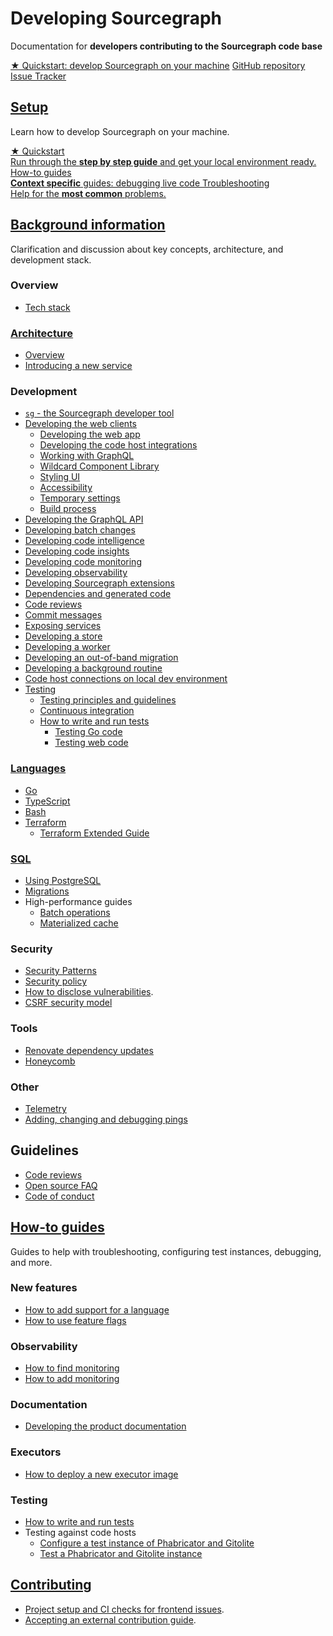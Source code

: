 # Developing Sourcegraph

<style>
.markdown-body h2 {
  margin-top: 2em;
}
.markdown-body ul {
  list-style:none;
  padding-left: 1em;
}
.markdown-body ul li {
  margin: 0.5em 0;
}
.markdown-body ul li:before {
  content: '';
  display: inline-block;
  height: 1.2em;
  width: 1em;
  background-size: contain;
  background-repeat: no-repeat;
  background-image: url(../batch_changes/file-icon.svg);
  margin-right: 0.5em;
  margin-bottom: -0.29em;
}
body.theme-dark .markdown-body ul li:before {
  filter: invert(50%);
}
</style>

<p class="subtitle">Documentation for <b>developers contributing to the Sourcegraph code base</b></p>

<div class="cta-group">
<a class="btn btn-primary" href="setup/quickstart">★ Quickstart: develop Sourcegraph on your machine</a>
<a class="btn" href="https://github.com/sourcegraph/sourcegraph">GitHub repository</a>
<a class="btn" href="https://github.com/sourcegraph/sourcegraph/issues">Issue Tracker</a>
</div>


## [Setup](setup/index.md)

<p class="subtitle">Learn how to develop Sourcegraph on your machine.</p>

<div class="getting-started">
  <a href="setup/quickstart" class="btn" alt="Run through the Quickstart guide">
   <span>★ Quickstart</span>
   </br>
   Run through the <b>step by step guide</b> and get your local environment ready.
  </a>

  <a href="../dev/how-to" class="btn" alt="How-to guides">
   <span>How-to guides</span>
   </br>
  <b>Context specific</b> guides: debugging live code
  </a>

  <a href="setup/troubleshooting" class="btn" alt="Troubleshooting">
   <span>Troubleshooting</span>
   </br>
  Help for the <b>most common</b> problems.
  </a>
</div>

## [Background information](background-information/index.md)

Clarification and discussion about key concepts, architecture, and development stack.

### Overview

- [Tech stack](background-information/tech_stack.md)

### [Architecture](background-information/architecture/index.md)

- [Overview](background-information/architecture/index.md)
- [Introducing a new service](background-information/architecture/introducing_a_new_service.md)

### Development

- [`sg` - the Sourcegraph developer tool](background-information/sg/index.md)
- [Developing the web clients](background-information/web/index.md)
  - [Developing the web app](background-information/web/web_app.md)
  - [Developing the code host integrations](background-information/web/code_host_integrations.md)
  - [Working with GraphQL](background-information/web/graphql.md)
  - [Wildcard Component Library](background-information/web/wildcard.md)
  - [Styling UI](background-information/web/styling.md)
  - [Accessibility](background-information/web/accessibility.md)
  - [Temporary settings](background-information/web/temporary_settings.md)
  - [Build process](background-information/web/build.md)
- [Developing the GraphQL API](background-information/graphql_api.md)
- [Developing batch changes](background-information/batch_changes/index.md)
- [Developing code intelligence](background-information/codeintel/index.md)
- [Developing code insights](background-information/insights/index.md)
- [Developing code monitoring](background-information/codemonitoring/index.md)
- [Developing observability](background-information/observability/index.md)
- [Developing Sourcegraph extensions](background-information/sourcegraph_extensions.md)
- [Dependencies and generated code](background-information/dependencies_and_codegen.md)
- [Code reviews](background-information/pull_request_reviews.md)
- [Commit messages](background-information/commit_messages.md)
- [Exposing services](background-information/exposing-services.md)
- [Developing a store](background-information/basestore.md)
- [Developing a worker](background-information/workers.md)
- [Developing an out-of-band migration](background-information/oobmigrations.md)
- [Developing a background routine](background-information/backgroundroutine.md)
- [Code host connections on local dev environment](background-information/code-host.md)
- [Testing](#testing)
  - [Testing principles and guidelines](background-information/testing_principles.md)
  - [Continuous integration](background-information/continuous_integration.md)
  - [How to write and run tests](how-to/testing.md)
    - [Testing Go code](background-information/languages/testing_go_code.md)
    - [Testing web code](background-information/testing_web_code.md)

### [Languages](background-information/languages/index.md)

- [Go](background-information/languages/go.md)
- [TypeScript](background-information/languages/typescript.md)
- [Bash](background-information/languages/bash.md)
- [Terraform](background-information/languages/terraform.md)
  - [Terraform Extended Guide](background-information/languages/extended_guide/terraform.md)

### [SQL](background-information/sql/index.md)

- [Using PostgreSQL](background-information/postgresql.md)
- [Migrations](background-information/sql/migrations.md)
- High-performance guides
  - [Batch operations](background-information/sql/batch_operations.md)
  - [Materialized cache](background-information/sql/materialized_cache.md)

### Security

- [Security Patterns](background-information/security_patterns.md)
- [Security policy](https://about.sourcegraph.com/security/)
- [How to disclose vulnerabilities](https://about.sourcegraph.com/handbook/engineering/security/reporting-vulnerabilities).
- [CSRF security model](security/csrf_security_model.md)

### Tools

- [Renovate dependency updates](background-information/renovate.md)
- [Honeycomb](background-information/honeycomb.md)

### Other

- [Telemetry](background-information/telemetry.md)
- [Adding, changing and debugging pings](background-information/adding_ping_data.md)

## Guidelines

- [Code reviews](background-information/pull_request_reviews.md)
- [Open source FAQ](https://about.sourcegraph.com/community/faq)
- [Code of conduct](https://about.sourcegraph.com/community/code_of_conduct)

## [How-to guides](how-to/index.md)

Guides to help with troubleshooting, configuring test instances, debugging, and more.

### New features

- [How to add support for a language](how-to/add_support_for_a_language.md)
- [How to use feature flags](how-to/use_feature_flags.md)

### Observability

- [How to find monitoring](how-to/find_monitoring.md)
- [How to add monitoring](how-to/add_monitoring.md)

### Documentation

- [Developing the product documentation](how-to/documentation_implementation.md)

### Executors

- [How to deploy a new executor image](how-to/deploy_executor_image.md)

### Testing

- [How to write and run tests](how-to/testing.md)
- Testing against code hosts
  - [Configure a test instance of Phabricator and Gitolite](how-to/configure_phabricator_gitolite.md)
  - [Test a Phabricator and Gitolite instance](how-to/test_phabricator.md)

## [Contributing](./contributing/index.md)

- [Project setup and CI checks for frontend issues](./contributing/frontend_contribution.md).
- [Accepting an external contribution guide](./contributing/accepting_contribution.md).
